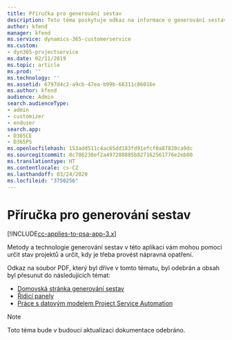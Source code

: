 ```yaml
---
title: Příručka pro generování sestav
description: Toto téma poskytuje odkaz na informace o generování sestav.
author: kfend
manager: kfend
ms.service: dynamics-365-customerservice
ms.custom:
- dyn365-projectservice
ms.date: 02/11/2019
ms.topic: article
ms.prod: ''
ms.technology: ''
ms.assetid: 6797d4c2-a9cb-47ea-b99b-66311c86016e
ms.author: kfend
audience: Admin
search.audienceType:
- admin
- customizer
- enduser
search.app:
- D365CE
- D365PS
ms.openlocfilehash: 153add511c4ac65dd183fd91efcf0a87820ca9dc
ms.sourcegitcommit: 8c786230ef2a497280885b827162561776e2eb00
ms.translationtype: HT
ms.contentlocale: cs-CZ
ms.lasthandoff: 03/24/2020
ms.locfileid: "3750256"
---
```

# <a name="reporting-guide"></a>Příručka pro generování sestav

[!INCLUDE[cc-applies-to-psa-app-3.x](../../includes/cc-applies-to-psa-app-3x.md)]

Metody a technologie generování sestav v této aplikaci vám mohou pomoci určit stav projektů a určit, kdy je třeba provést nápravná opatření. 

Odkaz na soubor PDF, který byl dříve v tomto tématu, byl odebrán a obsah byl přesunut do následujících témat:

- [Domovská stránka generování sestav](../reports-reporting-dynamics-365-project-service.md)
- [Řídicí panely](../reports-dashboards.md)
- [Práce s datovým modelem Project Service Automation](../reports-working-project-service-data-model.md)

> [!NOTE]
> Toto téma bude v budoucí aktualizaci dokumentace odebráno. 
